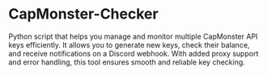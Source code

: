 # CapMonster-Checker
Python script that helps you manage and monitor multiple CapMonster API keys efficiently. It allows you to generate new keys, check their balance, and receive notifications on a Discord webhook. With added proxy support and error handling, this tool ensures smooth and reliable key checking. 
